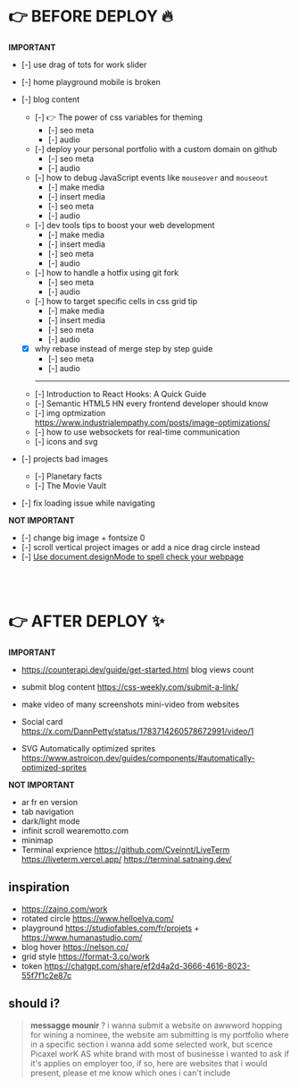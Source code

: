 # 👉 BEFORE DEPLOY 🔥

**IMPORTANT**

- [-] use drag of tots for work slider
- [-] home playground mobile is broken
- [-] blog content

  - [-] 👉 The power of css variables for theming
    - [-] seo meta
    - [-] audio
  - [-] deploy your personal portfolio with a custom domain on github
    - [-] seo meta
    - [-] audio
  - [-] how to debug JavaScript events like `mouseover` and `mouseout`
    - [-] make media
    - [-] insert media
    - [-] seo meta
    - [-] audio
  - [-] dev tools tips to boost your web development
    - [-] make media
    - [-] insert media
    - [-] seo meta
    - [-] audio
  - [-] how to handle a hotfix using git fork
    - [-] seo meta
    - [-] audio
  - [-] how to target specific cells in css grid tip
    - [-] make media
    - [-] insert media
    - [-] seo meta
    - [-] audio
  - [x] why rebase instead of merge step by step guide
    - [-] seo meta
    - [-] audio
    ***
  - [-] Introduction to React Hooks: A Quick Guide
  - [-] Semantic HTML5 HN every frontend developer should know
  - [-] img optmization https://www.industrialempathy.com/posts/image-optimizations/
  - [-] how to use websockets for real-time communication
  - [-] icons and svg

- [-] projects bad images
  - [-] Planetary facts
  - [-] The Movie Vault
- [-] fix loading issue while navigating

**NOT IMPORTANT**

- [-] change big image + fontsize 0
- [-] scroll vertical project images or add a nice drag circle instead
- [-] [Use document.designMode to spell check your webpage](https://devtoolstips.org/tips/en/use-designmode-to-spell-check/)

<br><br>

# 👉 AFTER DEPLOY ✨

**IMPORTANT**

- https://counterapi.dev/guide/get-started.html blog views count
- submit blog content https://css-weekly.com/submit-a-link/
- make video of many screenshots mini-video from websites

- Social card
  https://x.com/DannPetty/status/1783714260578672991/video/1

- SVG Automatically optimized sprites https://www.astroicon.dev/guides/components/#automatically-optimized-sprites

**NOT IMPORTANT**

- ar fr en version
- tab navigation
- dark/light mode
- infinit scroll wearemotto.com
- minimap
- Terminal exprience https://github.com/Cveinnt/LiveTerm
  https://liveterm.vercel.app/
  https://terminal.satnaing.dev/

## inspiration

- https://zajno.com/work
- rotated circle https://www.helloelva.com/
- playground https://studiofables.com/fr/projets + https://www.humanastudio.com/
- blog hover https://nelson.co/
- grid style https://format-3.co/work
- token https://chatgpt.com/share/ef2d4a2d-3666-4616-8023-55f7f1c2e87c

## should i?

> **messagge mounir** ?
> i wanna submit a website on awwword hopping for wining a nominee, the website am submitting is my portfolio where in a specific section i wanna add some selected work, but scence Picaxel worK AS white brand with most of businesse i wanted to ask if it's applies on employer too, if so, here are websites that i would present, please et me know which ones i can't include
